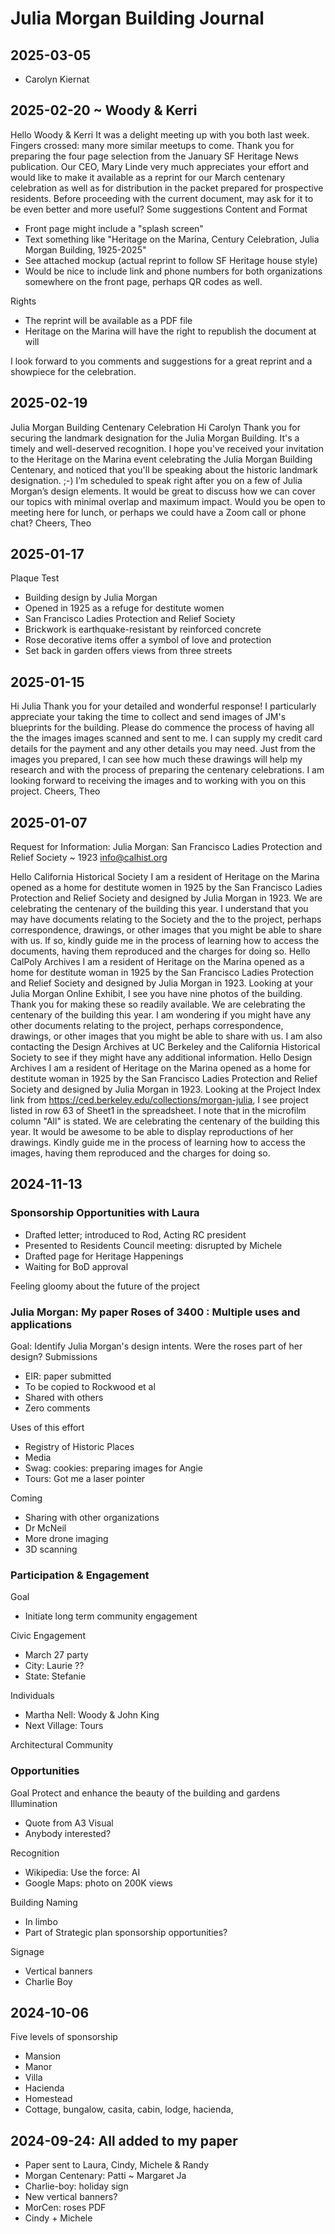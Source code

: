 # Julia Morgan Building Journal

## 2025-03-05

* Carolyn Kiernat

## 2025-02-20 ~ Woody &amp; Kerri

Hello Woody &amp; Kerri
It was a delight meeting up with you both last week. Fingers crossed: many more similar meetups to come.
Thank you for preparing the four page selection from the January SF Heritage News publication.
Our CEO, Mary Linde very much appreciates your effort and would like to make it available as a reprint for our March centenary celebration as well as for distribution in the packet prepared for prospective residents.
Before proceeding with the current document, may ask for it to be even better and more useful?
Some suggestions
Content and Format

* Front page might include a "splash screen"
* Text something like "Heritage on the Marina, Century Celebration, Julia Morgan Building, 1925-2025"
* See attached mockup (actual reprint to follow SF Heritage house style) 
* Would be nice to include link and phone numbers for  both organizations somewhere on the front page, perhaps QR codes as well.

Rights

* The reprint will be available as a PDF file
* Heritage on the Marina will have the right to republish the document at will

I look forward to you comments and suggestions for a great reprint and a showpiece for the celebration.

## 2025-02-19

Julia Morgan Building Centenary Celebration
Hi Carolyn
Thank you for securing the landmark designation for the Julia Morgan Building. It's a timely and well-deserved recognition.
I hope you've received your invitation to the Heritage on the Marina event celebrating the Julia Morgan Building Centenary, and noticed that you'll be speaking about the historic landmark designation. ;-)
I’m scheduled to speak right after you on a few of Julia Morgan’s design elements. It would be great to discuss how we can cover our topics with minimal overlap and maximum impact.
Would you be open to meeting here for lunch, or perhaps we could have a Zoom call or phone chat?
Cheers,
Theo
## 2025-01-17

Plaque Test

* Building design by Julia Morgan
* Opened in 1925 as a refuge for destitute women
* San Francisco Ladies Protection and Relief Society
* Brickwork is earthquake-resistant by reinforced concrete
* Rose decorative items offer a symbol of love and protection
* Set back in garden offers views from three streets

## 2025-01-15

Hi Julia
Thank you for your detailed and wonderful response! I particularly appreciate your taking the time to collect and send images of JM's blueprints for the building.
Please do commence the process of having all the the images images scanned and sent to me. I can supply my credit card details for the payment and any other details you may need.
Just from the images you prepared, I can see how much these drawings will help my research and with the process of preparing the centenary celebrations.
I am looking forward to receiving the images and to working with you on this project.
Cheers,
Theo
## 2025-01-07

Request for Information: Julia Morgan: San Francisco Ladies Protection and Relief Society ~ 1923
<a href="mailto:info@calhist.org">info@calhist.org</a>

Hello California Historical Society
I am a resident of Heritage on the Marina opened as a home for destitute women in 1925 by the San Francisco Ladies Protection and Relief Society and designed by Julia Morgan in 1923.
We are celebrating the centenary of the building this year. I understand that you may have documents relating to the Society and the to the project, perhaps correspondence, drawings, or other images that you might be able to share with us.
If so, kindly guide me in the process of learning how to access the documents, having them reproduced and the charges for doing so.
Hello CalPoly Archives
I am a resident of Heritage on the Marina opened as a home for destitute woman in 1925 by the San Francisco Ladies Protection and Relief Society and designed by Julia Morgan in 1923.
Looking at your Julia Morgan Online Exhibit, I see you have nine photos of the building. Thank you for making these so readily available.
We are celebrating the centenary of the building this year. I am wondering if you might have any other documents relating to the project, perhaps correspondence, drawings, or other images that you might be able to share with us.
I am also contacting the Design Archives at UC Berkeley and the California Historical Society to see if they might have any additional information.
Hello Design Archives
I am a resident of Heritage on the Marina opened as a home for destitute woman in 1925 by the San Francisco Ladies Protection and Relief Society and designed by Julia Morgan in 1923.
Looking at the Project Index link from <a href="https://ced.berkeley.edu/collections/morgan-julia">https://ced.berkeley.edu/collections/morgan-julia</a>, I see project listed in row 63 of Sheet1 in the spreadsheet. I note that in the microfilm column "All" is stated.
We are celebrating the centenary of the building this year. It would be awesome to be able to display reproductions of her drawings.
Kindly guide me in the process of learning how to access the images, having them reproduced and the charges for doing so.
## 2024-11-13

### Sponsorship Opportunities with Laura

* Drafted letter; introduced to Rod, Acting RC president
* Presented to Residents Council meeting: disrupted by Michele
* Drafted page for Heritage Happenings
* Waiting for BoD approval

Feeling gloomy about the future of the project
### Julia Morgan: My paper Roses of 3400 : Multiple uses and applications

Goal:
Identify Julia Morgan's design intents. Were the roses part of her design?
Submissions

* EIR: paper submitted
* To be copied to Rockwood et al
* Shared with others
* Zero comments

Uses of this effort

* Registry of Historic Places
* Media
* Swag: cookies: preparing images for Angie
* Tours: Got me a laser pointer

Coming

* Sharing with other organizations
* Dr McNeil
* More drone imaging
* 3D scanning

### Participation &amp; Engagement

Goal

* Initiate long term community engagement

Civic Engagement

* March 27 party
* City: Laurie ??
* State: Stefanie

Individuals

* Martha Nell: Woody &amp; John King
* Next Village: Tours

Architectural Community
### Opportunities

Goal
Protect and enhance the beauty of the building and gardens
Illumination

* Quote from A3 Visual
* Anybody interested?

Recognition

* Wikipedia: Use the force: AI
* Google Maps: photo on 200K views

Building Naming

* In limbo
* Part of Strategic plan sponsorship opportunities?

Signage

* Vertical banners
* Charlie Boy

## 2024-10-06

Five levels of sponsorship

* Mansion
* Manor
* Villa
* Hacienda
* Homestead
* Cottage, bungalow, casita, cabin, lodge, hacienda,

## 2024-09-24: All added to my paper

* Paper sent to Laura, Cindy, Michele &amp; Randy
* Morgan Centenary: Patti ~ Margaret Ja
* Charlie-boy: holiday sign
* New vertical banners?
* MorCen: roses PDF
* Cindy + Michele